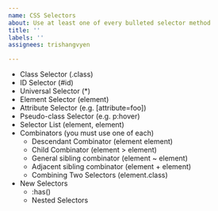 ```yaml
---
name: CSS Selectors
about: Use at least one of every bulleted selector method
title: ''
labels: ''
assignees: trishangvyen

---
```


- Class Selector (.class)
- ID Selector (#id)
- Universal Selector (*)
- Element Selector (element) 
- Attribute Selector (e.g. [attribute=foo])     
- Pseudo-class Selector (e.g. p:hover)
- Selector List (element, element)
- Combinators (you must use one of each)
    - Descendant Combinator (element element)
    - Child Combinator (element > element)
    - General sibling combinator (element ~ element)
    - Adjacent sibling combinator (element + element)
    - Combining Two Selectors (element.class)
- New Selectors
    - :has()
    - Nested Selectors

